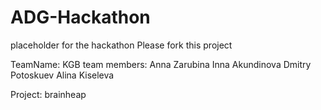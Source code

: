 # ADG-Hackathon
placeholder for the hackathon 
Please fork this project 

TeamName: KGB
team members: Anna Zarubina
              Inna Akundinova
              Dmitry Potoskuev
              Alina Kiseleva

Project: brainheap
